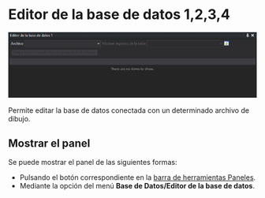 # Editor de la base de datos 1,2,3,4

![Panel Editor de la base de datos 1](../../../.gitbook/assets/editordelabasededatos.png)

Permite editar la base de datos conectada con un determinado archivo de dibujo.

## Mostrar el panel

Se puede mostrar el panel de las siguientes formas:

* Pulsando el botón correspondiente en la [barra de herramientas Paneles](../barras-de-herramientas/paneles.md).
* Mediante la opción del menú **Base de Datos/Editor de la base de datos**.
